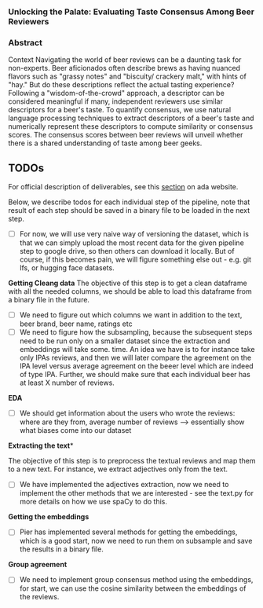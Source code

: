 ### Unlocking the Palate: Evaluating Taste Consensus Among Beer Reviewers

### Abstract
Context
Navigating the world of beer reviews can be a daunting task for non-experts. Beer aficionados often describe brews as having nuanced flavors such as "grassy notes" and "biscuity/ crackery malt," with hints of "hay." But do these descriptions reflect the actual tasting experience? Following a "wisdom-of-the-crowd" approach, a descriptor can be considered meaningful if many, independent reviewers use similar descriptors for a beer's taste. To quantify consensus, we use natural language processing techniques to extract descriptors of a beer's taste and numerically represent these descriptors to compute similarity or consensus scores. The consensus scores between beer reviews will unveil whether there is a shared understanding of taste among beer geeks.








## TODOs

For official description of deliverables, see this [section](https://epfl-ada.github.io/teaching/fall2023/cs401/projects/#p2-project-proposal-and-initial-analyses) on ada website.

Below, we describe todos for each individual step of the pipeline, note that result of each step should be saved in a binary file to be loaded in the next step.

- [ ] For now, we will use very naive way of versioning the dataset, which is that we can simply upload the most recent data for the given pipeline step to google drive, so then others can download it locally. But of course, if this becomes pain, we will figure something else out - e.g. git lfs, or hugging face datasets.

**Getting Cleang data**
The objective of this step is to get a clean dataframe with all the needed columns, we should be able to load this dataframe from a binary file in the future.

- [ ] We need to figure out which columns we want in addition to the text, beer brand, beer name, ratings etc 
- [ ] We need to figure how the subsampling, because the subsequent steps need to be run only on a smaller dataset since the extraction and embeddings will take some. time. An idea we have is to for instance take only IPAs reviews, and then we will later compare the agreement on the IPA level versus average agreement on the beeer level which are indeed of type IPA. Further, we should make sure that each individual beer has at least X number of reviews.

**EDA**

- [ ] We should get information about the users who wrote the reviews: where are they from, average number of reviews --> essentially show what biases come into our dataset

**Extracting the text***

The objective of this step is to preprocess the textual reviews and map them to a new text. For instance, we extract adjectives only from the text.

- [ ] We have implemented the adjectives extraction, now we need to implement the other methods that we are interested - see the text.py for more details on how we use spaCy to do this.

**Getting the embeddings**

- [ ] Pier has implemented several methods for getting the embeddings, which is a good start, now we need to run them on subsample and save the results in a binary file.

**Group agreement**

- [ ] We need to implement group consensus method using the embeddings, for start, we can use the cosine similarity between the embeddings of the reviews.
